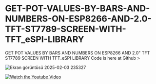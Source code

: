 # GET-POT-VALUES-BY-BARS-AND-NUMBERS-ON-ESP8266-AND-2.0-TFT-ST7789-SCREEN-WITH-TFT_eSPI-LIBRARY
GET POT VALUES BY BARS AND NUMBERS ON ESP8266 AND 2.0" TFT ST7789 SCREEN WITH TFT_eSPI LIBRARY Code is here at Github > 


![Ekran görüntüsü 2025-02-03 235327](https://github.com/user-attachments/assets/b62db9e0-fd62-416b-bc1e-b1df7dd7bb3e)


[![Watch the Youtube Video](https://img.youtube.com/vi/cFW3lmzj3is/maxresdefault.jpg)](https://www.youtube.com/watch?v=cFW3lmzj3is)
